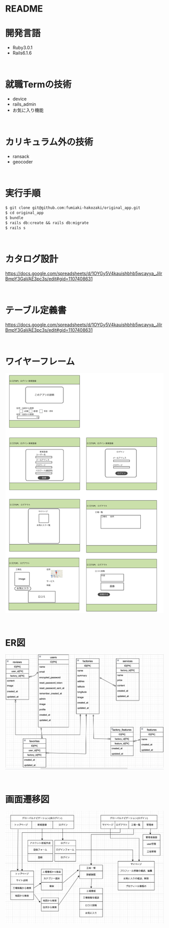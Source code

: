 # README

# 開発言語
* Ruby3.0.1
* Rails6.1.6

<br>

# 就職Termの技術

* device
* rails_admin
* お気に入り機能



<br>

# カリキュラム外の技術
* ransack
* geocoder

<br>

# 実行手順
```
$ git clone git@github.com:fumiaki-hakozaki/original_app.git
$ cd original_app
$ bundle
$ rails db:create && rails db:migrate
$ rails s
```

<br>

# カタログ設計
https://docs.google.com/spreadsheets/d/1OYGy5V4kauishbhb5wcayya_JiIrBmpY3GaVAE3pc3s/edit#gid=1107408631

<br>

# テーブル定義書
https://docs.google.com/spreadsheets/d/1OYGy5V4kauishbhb5wcayya_JiIrBmpY3GaVAE3pc3s/edit#gid=1107408631

<br>

# ワイヤーフレーム
![wire](readme/wire_frame-1.png)

<br>

# ER図
![ER](readme/ER6.png)

<br>

# 画面遷移図
![Screen](readme/gamensenizu-1.png)
